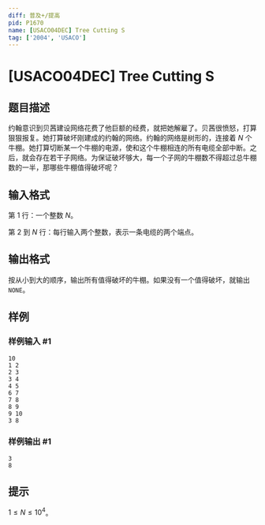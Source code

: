 ```yaml
---
diff: 普及+/提高
pid: P1670
name: [USACO04DEC] Tree Cutting S
tag: ['2004', 'USACO']
---
```

# [USACO04DEC] Tree Cutting S
## 题目描述

约翰意识到贝茜建设网络花费了他巨额的经费，就把她解雇了。贝茜很愤怒，打算狠狠报复。她打算破坏刚建成的约翰的网络。约翰的网络是树形的，连接着 $N$ 个牛棚。她打算切断某一个牛棚的电源，使和这个牛棚相连的所有电缆全部中断。之后，就会存在若干子网络。为保证破坏够大，每一个子网的牛棚数不得超过总牛棚数的一半，那哪些牛棚值得破坏呢？
## 输入格式

第 $1$ 行：一个整数 $N$。

第 $2$ 到 $N$ 行：每行输入两个整数，表示一条电缆的两个端点。
## 输出格式

按从小到大的顺序，输出所有值得破坏的牛棚。如果没有一个值得破坏，就输出 `NONE`。
## 样例

### 样例输入 #1
```
10
1 2
2 3
3 4
4 5
6 7
7 8
8 9
9 10
3 8
```
### 样例输出 #1
```
3
8

```
## 提示

$1\le N\le 10^4$。
